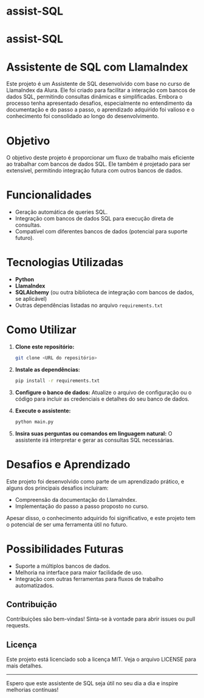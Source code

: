 # assist-SQL
# assist-SQL
# Assistente de SQL com LlamaIndex

Este projeto é um Assistente de SQL desenvolvido com base no curso de LlamaIndex da Alura. Ele foi criado para facilitar a interação com bancos de dados SQL, permitindo consultas dinâmicas e simplificadas. Embora o processo tenha apresentado desafios, especialmente no entendimento da documentação e do passo a passo, o aprendizado adquirido foi valioso e o conhecimento foi consolidado ao longo do desenvolvimento.

# Objetivo

O objetivo deste projeto é proporcionar um fluxo de trabalho mais eficiente ao trabalhar com bancos de dados SQL. Ele também é projetado para ser extensível, permitindo integração futura com outros bancos de dados.

# Funcionalidades

- Geração automática de queries SQL.
- Integração com bancos de dados SQL para execução direta de consultas.
- Compatível com diferentes bancos de dados (potencial para suporte futuro).

# Tecnologias Utilizadas

- **Python**
- **LlamaIndex**
- **SQLAlchemy** (ou outra biblioteca de integração com bancos de dados, se aplicável)
- Outras dependências listadas no arquivo `requirements.txt`

# Como Utilizar

1. **Clone este repositório:**
   ```bash
   git clone <URL do repositório>
   ```
2. **Instale as dependências:**
   ```bash
   pip install -r requirements.txt
   ```
3. **Configure o banco de dados:**
   Atualize o arquivo de configuração ou o código para incluir as credenciais e detalhes do seu banco de dados.

4. **Execute o assistente:**
   ```bash
   python main.py
   ```
5. **Insira suas perguntas ou comandos em linguagem natural:**
   O assistente irá interpretar e gerar as consultas SQL necessárias.

# Desafios e Aprendizado

Este projeto foi desenvolvido como parte de um aprendizado prático, e alguns dos principais desafios incluíram:

- Compreensão da documentação do LlamaIndex.
- Implementação do passo a passo proposto no curso.

Apesar disso, o conhecimento adquirido foi significativo, e este projeto tem o potencial de ser uma ferramenta útil no futuro.

# Possibilidades Futuras

- Suporte a múltiplos bancos de dados.
- Melhoria na interface para maior facilidade de uso.
- Integração com outras ferramentas para fluxos de trabalho automatizados.

## Contribuição

Contribuições são bem-vindas! Sinta-se à vontade para abrir issues ou pull requests.

## Licença

Este projeto está licenciado sob a licença MIT. Veja o arquivo LICENSE para mais detalhes.

---

Espero que este assistente de SQL seja útil no seu dia a dia e inspire melhorias contínuas!
